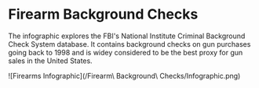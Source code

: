 # Firearm Background Checks

The infographic explores the FBI's National Institute Criminal Background Check System database. It contains background checks
on gun purchases going back to 1998 and is widey considered to be the best proxy for gun sales in the United States.

![Firearms Infographic](/Firearm\ Background\ Checks/Infographic.png)
